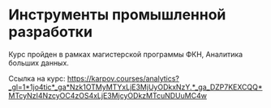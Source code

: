 # Инструменты промышленной разработки

Курс пройден в рамках магистерской программы ФКН, Аналитика больших данных.

Ссылка на курс: https://karpov.courses/analytics?_gl=1*1jo4tic*_ga*Nzk1OTMyMTYxLjE3MjUyODkxNzY.*_ga_DZP7KEXCQQ*MTcyNzI4NzcyOC4zOS4xLjE3MjcyODkzMTcuNDUuMC4w

